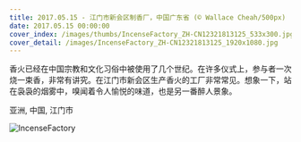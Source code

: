 ```yaml
---
title: 2017.05.15 - 江门市新会区制香厂，中国广东省 (© Wallace Cheah/500px)
date: 2017.05.15 00:00:00
cover_index: /images/thumbs/IncenseFactory_ZH-CN12321813125_533x300.jpg
cover_detail: /images/IncenseFactory_ZH-CN12321813125_1920x1080.jpg
---
```


香火已经在中国宗教和文化习俗中被使用了几个世纪。在许多仪式上，参与者一次烧一束香，非常有讲究。在江门市新会区生产香火的工厂非常常见。想象一下，站在袅袅的烟雾中，嗅闻着令人愉悦的味道，也是另一番醉人景象。

亚洲, 中国, 江门市

![IncenseFactory](/images/IncenseFactory_ZH-CN12321813125_1920x1080.jpg)
